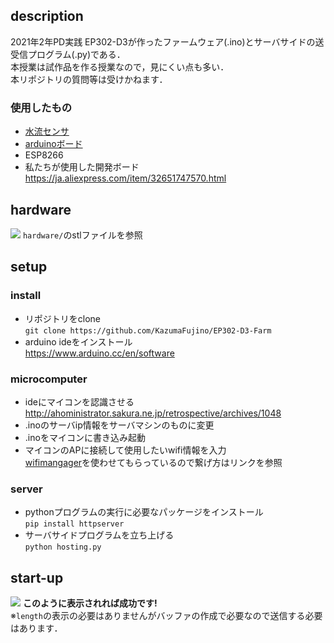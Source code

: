 ## description
2021年2年PD実践 EP302-D3が作ったファームウェア(.ino)とサーバサイドの送受信プログラム(.py)である．<br>
本授業は試作品を作る授業なので，見にくい点も多い．<br>
本リポジトリの質問等は受けかねます．
### 使用したもの
- [水流センサ](https://ja.aliexpress.com/item/32784530232.html)
- [arduinoボード](https://ja.aliexpress.com/w/wholesale-wemos-d1-mini.html)
- ESP8266
- 私たちが使用した開発ボード<br>
https://ja.aliexpress.com/item/32651747570.html
## hardware
![](https://i.imgur.com/y0MG0cK.png)
`hardware/`のstlファイルを参照
## setup
### install
- リポジトリをclone<br>
`git clone https://github.com/KazumaFujino/EP302-D3-Farm`
- arduino ideをインストール<br>
https://www.arduino.cc/en/software
### microcomputer
- ideにマイコンを認識させる<br>
http://ahoministrator.sakura.ne.jp/retrospective/archives/1048
- .inoのサーバip情報をサーバマシンのものに変更
- .inoをマイコンに書き込み起動
- マイコンのAPに接続して使用したいwifi情報を入力<br>
[wifimangager](https://github.com/tzapu/WiFiManager)を使わせてもらっているので繋げ方はリンクを参照
### server
- pythonプログラムの実行に必要なパッケージをインストール<br>
`pip install httpserver`
- サーバサイドプログラムを立ち上げる<br>
`python hosting.py`
## start-up
![](https://i.imgur.com/0mU3wZu.png)
**このように表示されれば成功です!**<br>
※`length`の表示の必要はありませんがバッファの作成で必要なので送信する必要はあります．
